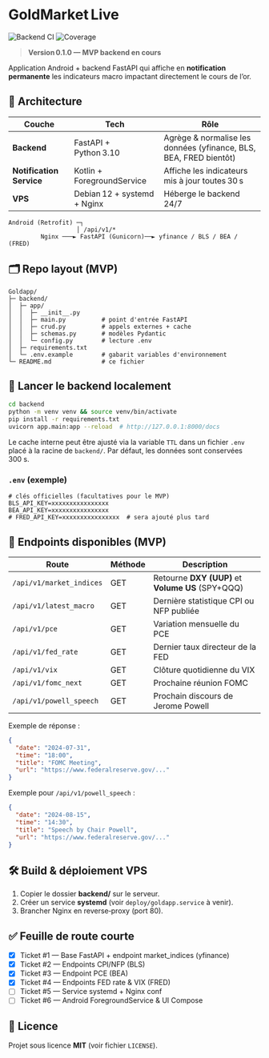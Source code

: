 # GoldMarket Live
![Backend CI](https://github.com/<ORG_OR_USER>/Goldapp/actions/workflows/ci.yml/badge.svg)
![Coverage](https://img.shields.io/badge/coverage-95%25-brightgreen)

> **Version 0.1.0 — MVP backend en cours**

Application Android + backend FastAPI qui affiche en **notification permanente** les indicateurs macro
impactant directement le cours de l’or.

## 📐 Architecture

| Couche                   | Tech                        | Rôle                                                              |
| ------------------------ | --------------------------- | ----------------------------------------------------------------- |
| **Backend**              | FastAPI + Python 3.10       | Agrège & normalise les données (yfinance, BLS, BEA, FRED bientôt) |
| **Notification Service** | Kotlin + ForegroundService  | Affiche les indicateurs mis à jour toutes 30 s                    |
| **VPS**                  | Debian 12 + systemd + Nginx | Héberge le backend 24/7                                           |

```
Android (Retrofit) ─┐                     
                   │ /api/v1/*           
         Nginx ───► FastAPI (Gunicorn)──► yfinance / BLS / BEA / (FRED)
```

## 🗂️ Repo layout (MVP)

```
Goldapp/
├─ backend/
│  ├─ app/
│  │  ├─ __init__.py
│  │  ├─ main.py          # point d'entrée FastAPI
│  │  ├─ crud.py          # appels externes + cache
│  │  ├─ schemas.py       # modèles Pydantic
│  │  └─ config.py        # lecture .env
│  ├─ requirements.txt
│  └─ .env.example        # gabarit variables d'environnement
└─ README.md              # ce fichier
```

## 🚀 Lancer le backend localement

```bash
cd backend
python -m venv venv && source venv/bin/activate
pip install -r requirements.txt
uvicorn app.main:app --reload  # http://127.0.0.1:8000/docs
```

Le cache interne peut être ajusté via la variable `TTL` dans un fichier `.env` placé à la racine de `backend/`. Par défaut, les données sont conservées 300 s.

### `.env` (exemple)

```
# clés officielles (facultatives pour le MVP)
BLS_API_KEY=xxxxxxxxxxxxxxxx
BEA_API_KEY=xxxxxxxxxxxxxxxx
# FRED_API_KEY=xxxxxxxxxxxxxxxx  # sera ajouté plus tard
```

## 📡 Endpoints disponibles (MVP)

| Route                    | Méthode | Description                                       |
| ------------------------ | ------- | ------------------------------------------------- |
| `/api/v1/market_indices` | GET     | Retourne **DXY (UUP)** et **Volume US** (SPY+QQQ) |
| `/api/v1/latest_macro`   | GET     | Dernière statistique CPI ou NFP publiée |
| `/api/v1/pce`            | GET     | Variation mensuelle du PCE |
| `/api/v1/fed_rate`       | GET     | Dernier taux directeur de la FED |
| `/api/v1/vix`            | GET     | Clôture quotidienne du VIX |
| `/api/v1/fomc_next`      | GET     | Prochaine réunion FOMC |
| `/api/v1/powell_speech`  | GET     | Prochain discours de Jerome Powell |

Exemple de réponse :

```json
{
  "date": "2024-07-31",
  "time": "18:00",
  "title": "FOMC Meeting",
  "url": "https://www.federalreserve.gov/..."
}
```

Exemple pour `/api/v1/powell_speech` :

```json
{
  "date": "2024-08-15",
  "time": "14:30",
  "title": "Speech by Chair Powell",
  "url": "https://www.federalreserve.gov/..."
}
```

## 🛠️ Build & déploiement VPS

1. Copier le dossier **backend/** sur le serveur.
2. Créer un service **systemd** (voir `deploy/goldapp.service` à venir).
3. Brancher Nginx en reverse‑proxy (port 80).

## ✅ Feuille de route courte

* [x] Ticket #1 — Base FastAPI + endpoint market\_indices (yfinance)
* [x] Ticket #2 — Endpoints CPI/NFP (BLS)
* [x] Ticket #3 — Endpoint PCE (BEA)
* [x] Ticket #4 — Endpoints FED rate & VIX (FRED)
* [ ] Ticket #5 — Service systemd + Nginx conf
* [ ] Ticket #6 — Android ForegroundService & UI Compose

## 📝 Licence

Projet sous licence **MIT** (voir fichier `LICENSE`).
